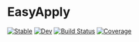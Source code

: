 # EasyApply

[![Stable](https://img.shields.io/badge/docs-stable-blue.svg)](https://urmzd.github.io/EasyApply.jl/stable/)
[![Dev](https://img.shields.io/badge/docs-dev-blue.svg)](https://urmzd.github.io/EasyApply.jl/dev/)
[![Build Status](https://github.com/urmzd/EasyApply.jl/actions/workflows/CI.yml/badge.svg?branch=main)](https://github.com/urmzd/EasyApply.jl/actions/workflows/CI.yml?query=branch%3Amain)
[![Coverage](https://codecov.io/gh/urmzd/EasyApply.jl/branch/main/graph/badge.svg)](https://codecov.io/gh/urmzd/EasyApply.jl)
